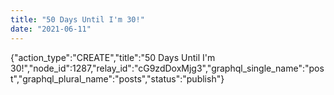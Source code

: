 ```yaml
---
title: "50 Days Until I'm 30!"
date: "2021-06-11"
---
```


{"action\_type":"CREATE","title":"50 Days Until I'm 30!","node\_id":1287,"relay\_id":"cG9zdDoxMjg3","graphql\_single\_name":"post","graphql\_plural\_name":"posts","status":"publish"}
